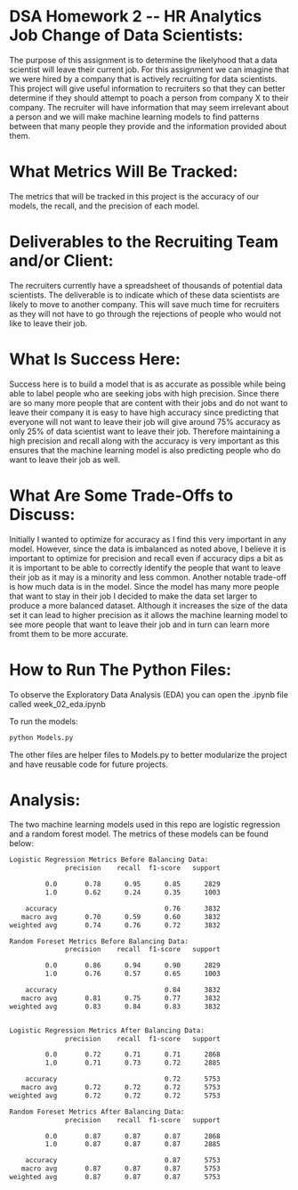 # DSA Homework 2 -- HR Analytics Job Change of Data Scientists:

The purpose of this assignment is to determine the likelyhood that a data scientist will leave their current job. For this assignment we can imagine that we were hired by a company that is actively recruiting for data scientists. This project will give useful information to recruiters so that they can better determine if they should attempt to poach a person from company X to their company. The recruiter will have information that may seem irrelevant about a person and we will make machine learning models to find patterns between that many people they provide and the information provided about them.

# What Metrics Will Be Tracked:
The metrics that will be tracked in this project is the accuracy of our models, the recall, and the precision of each model.

# Deliverables to the Recruiting Team and/or Client:
The recruiters currently have a spreadsheet of thousands of potential data scientists. The deliverable is to indicate which of these data scientists are likely to move to another company. This will save much time for recruiters as they will not have to go through the rejections of people who would not like to leave their job.

# What Is Success Here:
Success here is to build a model that is as accurate as possible while being able to label people who are seeking jobs with high precision. Since there are so many more people that are content with their jobs and do not want to leave their company it is easy to have high accuracy since predicting that everyone will not want to leave their job will give around 75% accuracy as only 25% of data scientist want to leave their job. Therefore maintaining a high precision and recall along with the accuracy is very important as this ensures that the machine learning model is also predicting people who do want to leave their job as well.

# What Are Some Trade-Offs to Discuss:
Initially I wanted to optimize for accuracy as I find this very important in any model. However, since the data is imbalanced as noted above, I believe it is important to optimize for precision and recall even if accuracy dips a bit as it is important to be able to correctly identify the people that want to leave their job as it may is a minority and less common. Another notable trade-off is how much data is in the model. Since the model has many more people that want to stay in their job I decided to make the data set larger to produce a more balanced dataset. Although it increases the size of the data set it can lead to higher precision as it allows the machine learning model to see more people that want to leave their job and in turn can learn more fromt them to be more accurate.

# How to Run The Python Files:
To observe the Exploratory Data Analysis (EDA) you can open the .ipynb file called week_02_eda.ipynb 

To run the models:
```bash
python Models.py
```

The other files are helper files to Models.py to better modularize the project and have reusable code for future projects.

# Analysis:

The two machine learning models used in this repo are logistic regression and a random forest model. The metrics of these models can be found below:

```bash
Logistic Regression Metrics Before Balancing Data:
              precision    recall  f1-score   support

         0.0       0.78      0.95      0.85      2829
         1.0       0.62      0.24      0.35      1003

    accuracy                           0.76      3832
   macro avg       0.70      0.59      0.60      3832
weighted avg       0.74      0.76      0.72      3832

Random Foreset Metrics Before Balancing Data:
              precision    recall  f1-score   support

         0.0       0.86      0.94      0.90      2829
         1.0       0.76      0.57      0.65      1003

    accuracy                           0.84      3832
   macro avg       0.81      0.75      0.77      3832
weighted avg       0.83      0.84      0.83      3832


Logistic Regression Metrics After Balancing Data:
              precision    recall  f1-score   support

         0.0       0.72      0.71      0.71      2868
         1.0       0.71      0.73      0.72      2885

    accuracy                           0.72      5753
   macro avg       0.72      0.72      0.72      5753
weighted avg       0.72      0.72      0.72      5753

Random Foreset Metrics After Balancing Data:
              precision    recall  f1-score   support

         0.0       0.87      0.87      0.87      2868
         1.0       0.87      0.87      0.87      2885

    accuracy                           0.87      5753
   macro avg       0.87      0.87      0.87      5753
weighted avg       0.87      0.87      0.87      5753
```
